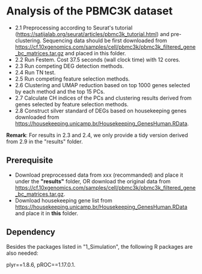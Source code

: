 # Analysis of the PBMC3K dataset

- 2.1 Preprocessing according to Seurat's tutorial (https://satijalab.org/seurat/articles/pbmc3k_tutorial.html) and pre-clustering. Sequencing data should be first downloaded from https://cf.10xgenomics.com/samples/cell/pbmc3k/pbmc3k_filtered_gene_bc_matrices.tar.gz and placed in this folder.
- 2.2 Run Festem. Cost 37.5 seconds (wall clock time) with 12 cores.
- 2.3 Run competing DEG detection methods.
- 2.4 Run TN test.
- 2.5 Run competing feature selection methods.
- 2.6 Clustering and UMAP reduction based on top 1000 genes selected by each method and the top 15 PCs.
- 2.7 Calculate CH indices of the PCs and clustering results derived from genes selected by feature selection methods.
- 2.8 Construct silver standard of DEGs based on housekeeping genes downloaded from https://housekeeping.unicamp.br/Housekeeping_GenesHuman.RData.

**Remark**: For results in 2.3 and 2.4, we only provide a tidy version derived from 2.9 in the "results" folder.

## Prerequisite

- Download preprocessed data from xxx (recommanded) and place it under the **"results"** folder, OR download the original data from https://cf.10xgenomics.com/samples/cell/pbmc3k/pbmc3k_filtered_gene_bc_matrices.tar.gz.
- Download housekeeping gene list from https://housekeeping.unicamp.br/Housekeeping_GenesHuman.RData and place it in **this** folder.

## Dependency

Besides the packages listed in "1_Simulation", the following R packages are also needed:

plyr==1.8.6, pROC==1.17.0.1.

